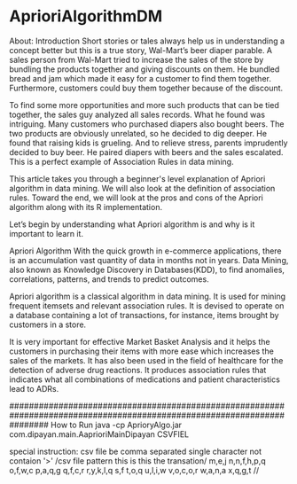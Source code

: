 # AprioriAlgorithmDM


About:
Introduction
Short stories or tales always help us in understanding a concept better but this is a true story, Wal-Mart’s beer diaper parable. A sales person from Wal-Mart tried to increase the sales of the store by bundling the products together and giving discounts on them. He bundled bread and jam which made it easy for a customer to find them together. Furthermore, customers could buy them together because of the discount.

To find some more opportunities and more such products that can be tied together, the sales guy analyzed all sales records. What he found was intriguing. Many customers who purchased diapers also bought beers. The two products are obviously unrelated, so he decided to dig deeper. He found that raising kids is grueling. And to relieve stress, parents imprudently decided to buy beer. He paired diapers with beers and the sales escalated. This is a perfect example of Association Rules in data mining.

This article takes you through a beginner's level explanation of Apriori algorithm in data mining. We will also look at the definition of association rules. Toward the end, we will look at the pros and cons of the Apriori algorithm along with its R implementation.

Let’s begin by understanding what Apriori algorithm is and why is it important to learn it.

Apriori Algorithm
With the quick growth in e-commerce applications, there is an accumulation vast quantity of data in months not in years. Data Mining, also known as Knowledge Discovery in Databases(KDD), to find anomalies, correlations, patterns, and trends to predict outcomes.

Apriori algorithm is a classical algorithm in data mining. It is used for mining frequent itemsets and relevant association rules. It is devised to operate on a database containing a lot of transactions, for instance, items brought by customers in a store.

It is very important for effective Market Basket Analysis and it helps the customers in purchasing their items with more ease which increases the sales of the markets. It has also been used in the field of healthcare for the detection of adverse drug reactions. It produces association rules that indicates what all combinations of medications and patient characteristics lead to ADRs.




########################################################################################################################
How to Run
java -cp AprioryAlgo.jar com.dipayan.main.AaprioriMainDipayan CSVFIEL

special instruction: csv file be comma separated single character not contaion '>'
/csv file pattern this is this the transation/
m,e,j
n,n,f,h,p,q
o,f,w,c
p,a,q,g
q,f,c,r
r,y,k,l,q
s,f
t,o,q
u,l,i,w
v,o,c,o,r
w,a,n,a
x,q,g,t
//





